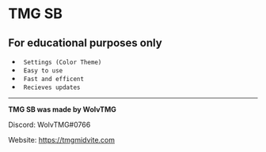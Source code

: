 # TMG SB

For educational purposes only
---
* ` Settings (Color Theme)`
* ` Easy to use`
* ` Fast and efficent`
* ` Recieves updates`
---
**TMG SB was made by WolvTMG**

Discord: WolvTMG#0766

Website: https://tmgmidvite.com